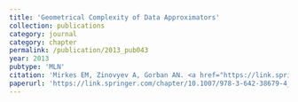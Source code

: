 ```yaml
---
title: 'Geometrical Complexity of Data Approximators'
collection: publications
category: journal
category: chapter
permalink: /publication/2013_pub043
year: 2013
pubtype: 'MLN'
citation: 'Mirkes EM, Zinovyev A, Gorban AN. <a href="https://link.springer.com/chapter/10.1007/978-3-642-38679-4_50">Geometrical Complexity of Data Approximators</a>. 2013. <i>Advances in Computational Intelligence</i> 7902:500-508.'
paperurl: 'https://link.springer.com/chapter/10.1007/978-3-642-38679-4_50'
---
```

